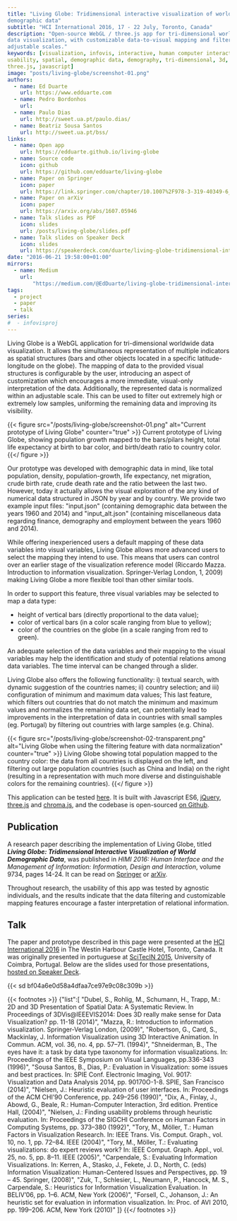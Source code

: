 ```yaml
---
title: "Living Globe: Tridimensional interactive visualization of world
demographic data"
subtitle: "HCI International 2016, 17 - 22 July, Toronto, Canada"
description: "Open-source WebGL / three.js app for tri-dimensional worldwide
data visualization, with customizable data-to-visual mapping and filtering with
adjustable scales."
keywords: [visualization, infovis, interactive, human computer interaction,
usability, spatial, demographic data, demography, tri-dimensional, 3d, WebGL,
three.js, javascript]
image: "posts/living-globe/screenshot-01.png"
authors:
  - name: Ed Duarte
    url: https://www.edduarte.com
  - name: Pedro Bordonhos
    url: 
  - name: Paulo Dias
    url: http://sweet.ua.pt/paulo.dias/
  - name: Beatriz Sousa Santos
    url: http://sweet.ua.pt/bss/
links:
  - name: Open app
    url: https://edduarte.github.io/living-globe
  - name: Source code
    icon: github
    url: https://github.com/edduarte/living-globe
  - name: Paper on Springer
    icon: paper
    url: https://link.springer.com/chapter/10.1007%2F978-3-319-40349-6_2
  - name: Paper on arXiv
    icon: paper
    url: https://arxiv.org/abs/1607.05946
  - name: Talk slides as PDF
    icon: slides
    url: /posts/living-globe/slides.pdf
  - name: Talk slides on Speaker Deck
    icon: slides
    url: https://speakerdeck.com/duarte/living-globe-tridimensional-interactive-visualization-of-world-demographic-data
date: "2016-06-21 19:58:00+01:00"
mirrors:
  - name: Medium
    url:
        "https://medium.com/@EdDuarte/living-globe-tridimensional-interactive-visualization-of-world-demographic-data-c3eeb1845c51"
tags:
  - project
  - paper
  - talk
series:
#  - infovisproj
---
```


Living Globe is a WebGL application for tri-dimensional worldwide data
visualization. It allows the simultaneous representation of multiple indicators
as spatial structures (bars and other objects located in a specific
latitude-longitude on the globe). The mapping of data to the provided visual
structures is configurable by the user, introducing an aspect of customization
which encourages a more immediate, visual-only interpretation of the data.
Additionally, the represented data is normalized within an adjustable scale.
This can be used to filter out extremely high or extremely low samples,
uniforming the remaining data and improving its visibility.

{{< figure
  src="/posts/living-globe/screenshot-01.png"
  alt="Current prototype of Living Globe"
  counter="true" >}}
Current prototype of Living Globe, showing population growth mapped to the
bars/pilars height, total life expectancy at birth to bar color, and birth/death
ratio to country color.
{{</ figure >}}

Our prototype was developed with demographic data in mind, like total
population, density, population-growth, life expectancy, net migration, crude
birth rate, crude death rate and the ratio between the last two. However, today
it actually allows the visual exploration of the any kind of numerical data
structured in JSON by year and by country. We provide two example input files:
"input.json" (containing demographic data between the years 1960 and 2014) and
"input_alt.json" (containing miscellaneous data regarding finance, demography
and employment between the years 1960 and 2014).

While offering inexperienced users a default mapping of these data variables
into visual variables, Living Globe allows more advanced users to select the
mapping they intend to use. This means that users can control over an earlier
stage of the visualization reference model (Riccardo Mazza. Introduction to
information visualization. Springer-Verlag London, 1, 2009) making Living Globe
a more flexible tool than other similar tools.

In order to support this feature, three visual variables may be selected to map
a data type:

- height of vertical bars (directly proportional to the data value);
- color of vertical bars (in a color scale ranging from blue to yellow);
- color of the countries on the globe (in a scale ranging from red to green).

An adequate selection of the data variables and their mapping to the visual
variables may help the identification and study of potential relations among
data variables. The time interval can be changed through a slider.

Living Globe also offers the following functionality: i) textual search, with
dynamic suggestion of the countries names; ii) country selection; and iii)
configuration of minimum and maximum data values; This last feature, which
filters out countries that do not match the minimum and maximum values and
normalizes the remaining data set, can potentially lead to improvements in the
interpretation of data in countries with small samples (eg. Portugal) by
filtering out countries with large samples (e.g. China).

{{< figure
  src="/posts/living-globe/screenshot-02-transparent.png"
  alt="Living Globe when using the filtering feature with data normalization"
  counter="true" >}}
Living Globe showing total population mapped to the country color: the data from
all countries is displayed on the left, and filtering out large population
countries (such as China and India) on the right (resulting in a
representation with much more diverse and distinguishable colors for the
remaining countries).
{{</ figure >}}

This application can be tested [here](https://edduarte.github.io/living-globe).
It is built with Javascript ES6, [jQuery](https://jquery.com/),
[three.js](https://threejs.org/) and
[chroma.js](https://gka.github.io/chroma.js/), and the codebase is open-sourced
[on Github](https://github.com/edduarte/living-globe).


## Publication

A research paper describing the implementation of Living Globe, titled
**_Living Globe: Tridimensional Interactive Visualization of World Demographic
Data_**, was published in _HIMI 2016: Human Interface and the Management of
Information: Information, Design and Interaction_, volume 9734, pages 14-24. It
can be read on
[Springer](https://link.springer.com/chapter/10.1007%2F978-3-319-40349-6_2) or
[arXiv](https://arxiv.org/abs/1607.05946).

Throughout research, the usability of this app was tested by agnostic
individuals, and the results indicate that the data filtering and customizable
mapping features encourage a faster interpretation of relational information.


## Talk

The paper and prototype described in this page were presented at the
[HCI International 2016](http://www.hci.international/) in The Westin Harbour
Castle Hotel, Toronto, Canada. It was originally presented in portuguese at
[SciTecIN 2015](https://scitecin.isr.uc.pt/index.php/pt/), University of
Coimbra, Portugal. Below are the slides used for those presentations, [hosted on
Speaker
Deck](https://speakerdeck.com/duarte/living-globe-tridimensional-interactive-visualization-of-world-demographic-data).

{{< sd bf04a6e0d58a4dfaa7ce97e9c08c309b >}}

{{< footnotes >}}
{"list":[
"Dubel, S., Rohlig, M., Schumann, H., Trapp, M.: 2D and 3D Presentation of Spatial Data: A Systematic Review. In Proceedings of 3DVis@IEEEVIS2014: Does 3D really make sense for Data Visualization? pp. 11-18 (2014)",
"Mazza, R.: Introduction to information visualization. Springer-Verlag London, (2009)",
"Robertson, G., Card, S., Mackinlay, J. Information Visualization using 3D Interactive Animation. In Commun. ACM, vol. 36, no. 4, pp. 57–71. (1994)",
"Shneiderman, B., The eyes have it: a task by data type taxonomy for information visualizations. In: Proceedings of the IEEE Symposium on Visual Languages, pp.336-343 (1996)",
"Sousa Santos, B., Dias, P.: Evaluation in Visualization: some issues and best practices. In: SPIE Conf. Electronic Imaging, Vol. 9017: Visualization and Data Analysis 2014, pp. 90170O-1-8. SPIE, San Francisco (2014)",
"Nielsen, J.: Heuristic evaluation of user interfaces. In: Proceedings of the ACM CHI’90 Conference, pp. 249–256 (1990)",
"Dix, A., Finlay, J., Abowd, G., Beale, R.: Human-Computer Interaction, 3rd edition. Prentice Hall, (2004)",
"Nielsen, J.: Finding usability problems through heuristic evaluation. In: Proceedings of the SIGCHI Conference on Human Factors in Computing Systems, pp. 373–380 (1992)",
"Tory, M., Möller, T.: Human Factors in Visualization Research. In: IEEE Trans. Vis. Comput. Graph., vol. 10, no. 1, pp. 72–84. IEEE (2004)",
"Tory, M., Möller, T.: Evaluating visualizations: do expert reviews work? In: IEEE Comput. Graph. Appl., vol. 25, no. 5, pp. 8–11. IEEE (2005)",
"Carpendale, S.: Evaluating Information Visualizations. In: Kerren, A., Stasko, J., Fekete, J. D., North, C. (eds) Information Visualization: Human-Centered Issues and Perspectives, pp. 19 – 45. Springer, (2008)",
"Zuk, T., Schlesier, L., Neumann, P., Hancock, M. S., Carpendale, S.: Heuristics for Information Visualization Evaluation. In BELIV’06, pp. 1–6. ACM, New York (2006)",
"Forsell, C., Johanson, J.: An heuristic set for evaluation in information visualization. In: Proc. of AVI 2010, pp. 199–206. ACM, New York (2010)"
]}
{{</ footnotes >}}
